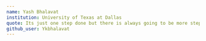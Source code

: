 ```yaml
---
name: Yash Bhalavat 
institution: University of Texas at Dallas
quote: Its just one step done but there is always going to be more steps towards learning. Congratulations to all Graduates!!
github_user: Ykbhalavat
---
```

